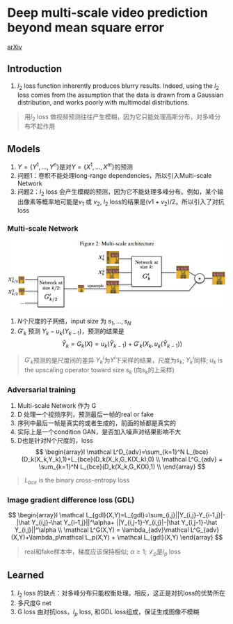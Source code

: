 # Deep multi-scale video prediction beyond mean square error
[arXiv](https://arxiv.org/abs/1511.05440)

## Introduction
1. $l_2$ loss function inherently produces blurry results. Indeed, using the $l_2$ loss comes from the assumption that the data
is drawn from a Gaussian distribution, and works poorly with multimodal distributions.
> 用$l_2$ loss 做视频预测往往产生模糊，因为它只能处理高斯分布，对多峰分布不起作用


## Models
1. $Y=\{Y^1,...,Y^n\}$是对$Y=\{X^1,...,X^m\}$的预测
2. 问题1：卷积不能处理long-range dependencies，所以引入Multi-scale Network
3. 问题2：$l_2$ loss 会产生模糊的预测，因为它不能处理多峰分布。例如，某个输出像素等概率地可能是$v_1$ 或 $v_2$, $l_2$ loss的结果是$(v1+v_2)/2$。所以引入了对抗loss
### Multi-scale Network
![MSA](./.assets/MSA.jpg)
1. $N$个尺度的子网络，input size 为 $s_1,...,s_N$
2. $G'_ k$ 预测 $Y_k-u_k(Y_{k-1})$，预测的结果是
$$ \hat Y_k=G_k(X)=u_k(\hat Y_{k-1})+G'_ k(X_k,u_k(\hat Y_{k-1})) $$
> $G'_ k$预测的是尺度间的差异
> $Y^i_k$为$Y^i$下采样的结果，尺度为$s_k$; $Y^i_k$同样; $u_k$ is the upscaling operator toward size $s_k$ (向$s_k$的上采样)

### Adversarial training
1. Multi-scale Network 作为 G
2. D 处理一个视频序列，预测最后一帧的real or fake
3. 序列中最后一帧是真实的或者生成的，前面的帧都是真实的
4. 实际上是一个condition GAN，是否加入噪声对结果影响不大
5. D也是针对N个尺度的，loss
$$
\begin{array}l
\mathcal L^D_{adv}=\sum_{k=1}^N L_{bce}(D_k(X_k,Y_k),1)+L_{bce}(D_k(X_k,G_K(X_k),0) \\
\mathcal L^G_{adv} = \sum_{k=1}^N L_{bce}(D_k(X_k,G_K(X),1) \\
\end{array}
$$
> $L_{bce}$ is the binary cross-entropy loss

### Image gradient difference loss (GDL)
$$
\begin{array}l
\mathcal L_{gdl}(X,Y)=L_{gdl}=\sum_{i,j}||Y_{i,j}-Y_{i-1,j}|-|\hat Y_{i,j}-\hat Y_{i-1,j}||^\alpha+
||Y_{i,j-1}-Y_{i,j}|-|\hat Y_{i,j-1}-\hat Y_{i,j}||^\alpha \\
\mathcal L^G(X,Y) = \lambda_{adv}\mathcal L^G_{adv}(X,Y)+\lambda_p\mathcal L_p(X,Y) + \mathcal L_{gdl}(X,Y)
\end{array}
$$
> real和fake样本中，梯度应该保持相似; $\alpha\ge 1$; $\mathcal L_p$是$l_p$ loss

## Learned
1. $l_2$ loss 的缺点：对多峰分布只能权衡处理。相反，这正是对抗loss的优势所在
1. 多尺度G net
2. G loss 由对抗loss，$l_p$ loss, 和GDL loss组成，保证生成图像不模糊
